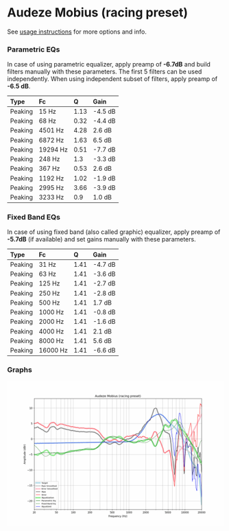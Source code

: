 # Audeze Mobius (racing preset)
See [usage instructions](https://github.com/jaakkopasanen/AutoEq#usage) for more options and info.

### Parametric EQs
In case of using parametric equalizer, apply preamp of **-6.7dB** and build filters manually
with these parameters. The first 5 filters can be used independently.
When using independent subset of filters, apply preamp of **-6.5 dB**.

| Type    | Fc       |    Q | Gain    |
|:--------|:---------|:-----|:--------|
| Peaking | 15 Hz    | 1.13 | -4.5 dB |
| Peaking | 68 Hz    | 0.32 | -4.4 dB |
| Peaking | 4501 Hz  | 4.28 | 2.6 dB  |
| Peaking | 6872 Hz  | 1.63 | 6.5 dB  |
| Peaking | 19294 Hz | 0.51 | -7.7 dB |
| Peaking | 248 Hz   | 1.3  | -3.3 dB |
| Peaking | 367 Hz   | 0.53 | 2.6 dB  |
| Peaking | 1192 Hz  | 1.02 | -1.9 dB |
| Peaking | 2995 Hz  | 3.66 | -3.9 dB |
| Peaking | 3233 Hz  | 0.9  | 1.0 dB  |

### Fixed Band EQs
In case of using fixed band (also called graphic) equalizer, apply preamp of **-5.7dB**
(if available) and set gains manually with these parameters.

| Type    | Fc       |    Q | Gain    |
|:--------|:---------|:-----|:--------|
| Peaking | 31 Hz    | 1.41 | -4.7 dB |
| Peaking | 63 Hz    | 1.41 | -3.6 dB |
| Peaking | 125 Hz   | 1.41 | -2.7 dB |
| Peaking | 250 Hz   | 1.41 | -2.8 dB |
| Peaking | 500 Hz   | 1.41 | 1.7 dB  |
| Peaking | 1000 Hz  | 1.41 | -0.8 dB |
| Peaking | 2000 Hz  | 1.41 | -1.6 dB |
| Peaking | 4000 Hz  | 1.41 | 2.1 dB  |
| Peaking | 8000 Hz  | 1.41 | 5.6 dB  |
| Peaking | 16000 Hz | 1.41 | -6.6 dB |

### Graphs
![](./Audeze%20Mobius%20(racing%20preset).png)
